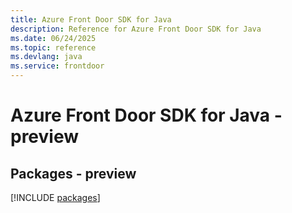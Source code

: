 ```yaml
---
title: Azure Front Door SDK for Java
description: Reference for Azure Front Door SDK for Java
ms.date: 06/24/2025
ms.topic: reference
ms.devlang: java
ms.service: frontdoor
---
```

# Azure Front Door SDK for Java - preview
## Packages - preview
[!INCLUDE [packages](front-door-index.md)]